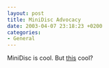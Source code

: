 ```yaml
---
layout: post
title: MiniDisc Advocacy
date: 2003-04-07 23:18:23 +0200
categories:
- General
---
```

MiniDisc is cool. But <a href="http://story.news.yahoo.com/news?tmpl=story2&u=/030405/168/3pup2.html&e=43&ncid=" title="A news photo by Associated Press">this</a> cool?
